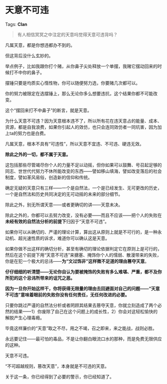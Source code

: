 # 天意不可违

Tags: **Clan**

> 有人相信冥冥之中注定的天意吗觉得天意可违背吗？



凡属天意，都是你想违都办不到的。

但这背后没什么玄妙的。

举点例子，比如我跟你打个赌，从你鼻子尖处释放一个单摆，我赌它摆动回来的时候打不中你的鼻子。

摆锤只要是均质实心惰性物，你可以随便努力选，你要赌几次都可以。

你的努力被限定在选摆锤上，那么无论你多么想要违抗，这个结果你都不可能改变。

这个“摆回来打不中鼻子”的断言，就是天意。

为什么天意不可违？因为天意根本违不了，所以所有花在违天意占的能量、成本、资源，都是自我浪费，如果你引起人的效仿，也只会连同效仿者一同坑害，因为加上ta的努力也是白费。

凡属天意，根本不具有“可违性”，所以天意不宜违、不可违、硬违无效。

**除此之外的一切，都不属于天意。**

这包括那些尽管竭尽你个人的力量不足以动摇，但你如果可以鼓舞、号召起足够的同志、世世代代努力不休所能改变的东西——譬如移山填海，譬如改变落后的社会制度，譬如革风易俗，创造新的信仰和传统。

确定无疑的天意只有三样——一个是自然法，一个是已经发生、无可更改的历史，一个是自然法和历史共同决定的无可动摇的未来的部分细节。

除此之外，别无所谓天意——或者更确切的讲——天意未决。

除此之外的，你都可以去努力改变，没有必要——而且不应该——把个人的失败在**未经有效的自然法分析的前提下**归因于“天意不可违”。

如果你可以从确切的、严谨的理论计算，算出这从原则上就是不可行的，是一种永动机、超光速性质的诉求，难道你可以确认这是天意。

如果你做不出这样的确切分析，甚至有确切的理论依据判定它在原则上是可行的，然后在这个前提下用“天意不可违”来搪塞、掩饰你个人的懦弱、散漫带来的失败，你是在犯一个极大的忌讳——**为“文过饰非”这样微不足道的理由篡夺天意**。

**仔仔细细的听清楚——无论你自认为要被掩饰的失败有多么难堪、严重，都不及你所犯的这个忌讳所带来的诅咒之恶。**

**因为一旦你开始这样干，你将获得无限量的理由去回避面对自己的问题——“天意不可违”意味着眼前的失败你没有任何责任，无任何改进的必要。**

只要你跳过严谨的自然法分析或者罔顾其结果去篡夺天意，你就立刻造成了两个必然的结果——1）你废除了自己在这个问题上的成长性，2）你会对这轻松愉快的解脱产生心理毒瘾。

毕竟这样廉价的“天意”取之不尽，用之不竭，召之即来，来之能战，战则必胜。

永远要记住——最可怕的毒品，不是让你翻白眼流口水的那种，而是免费无限供应的这种。

天意不可违。

“不可超越规则，篡改天意”，本身就是不可违的天意。

关于这一条，你已经得到了必要的警示，你已经知道了。



